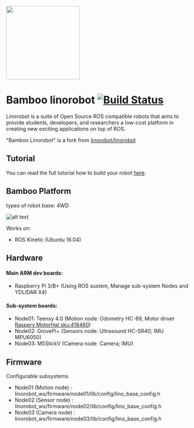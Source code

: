 <img src="https://raw.githubusercontent.com/linorobot/lino_docs/master/imgs/wiki/logo1.png" width="200" height="200" />

# Bamboo linorobot [![Build Status](https://travis-ci.org/linorobot/lino_install.svg?branch=master)](https://travis-ci.org/linorobot/lino_install)
Linorobot is a suite of Open Source ROS compatible robots that aims to provide students, developers, and researchers a low-cost platform in creating new exciting applications on top of ROS.

"Bamboo Linorobot" is a fork from [linorobot/linorobot](https://github.com/linorobot/linorobot)

## Tutorial

You can read the full tutorial how to build your robot [here](https://github.com/grassjelly/linorobot/wiki/1.-Getting-Started).

## Bamboo Platform
types of robot base: 4WD

![alt text](https://github.com/linorobot/lino_docs/blob/master/imgs/readme/family.png?raw=true)

Works on:
- ROS Kinetic (Ubuntu 16.04)

## Hardware

#### Main ARM dev boards:    
- Raspberry Pi 3/B+ (Using ROS sustem, Manage sub-system Nodes and YDLIDAR X4)

#### Sub-system boards: 
 * Node01: Teensy 4.0 (Motion node: Odometry HC-89, Motor driver [Raspery MotorHat sku:418460](https://raspberrypiwiki.com/index.php/Robot_Expansion_Board))
 * Node02: GrovePi+   (Sensors node: Ultrasound HC-SR40; IMU MPU6050)
 * Node03: M5StickV   (Camera node: Camera; IMU)

## Firmware
Configurable subsystems.
 * Node01 (Motion node) : linorobot_ws/firmware/node01/lib/config/lino_base_config.h
 * Node02 (Sensor node) : linorobot_ws/firmware/node02/lib/config/lino_base_config.h
 * Node03 (Camera node) : linorobot_ws/firmware/node03/lib/config/lino_base_config.h
